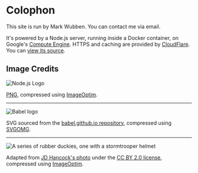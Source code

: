 # Colophon

This site is run by Mark Wubben. You can contact me <a
data-email="bcd1ddced7fcd2d3cad9d1ded9ceded3ced292d2d9c8">via email</a>.

It's powered by a Node.js server, running inside a Docker container, on
Google's [Compute Engine](https://cloud.google.com/compute/). HTTPS and caching
are provided by [CloudFlare](https://www.cloudflare.com/). You can [view its
source](https://github.com/novemberborn/novemberborn.net/).

## Image Credits

![Node.js Logo](nodejs.png)

[PNG](https://drive.google.com/file/d/0B2SAGsHi4DjIaDV5U1g3OXlYY2M/view),
compressed using [ImageOptim](https://imageoptim.com/).

---

![Babel logo](babel.svg)

SVG sourced from the [babel.github.io
repository](https://github.com/babel/babel.github.io/blob/bfcc9a86e0d7bec3369ace79c574dfed07b02135/images/logo.svg),
compressed using [SVGOMG](https://jakearchibald.github.io/svgomg/).

---

![A series of rubber duckies, one with a stormtrooper helmet](buoyant.jpg)

Adapted from [JD Hancock's
photo](https://www.flickr.com/photos/jdhancock/6151250051) under the [CC BY 2.0
license](https://creativecommons.org/licenses/by/2.0/), compressed using
[ImageOptim](https://imageoptim.com/).
